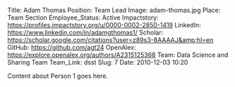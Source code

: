 Title: Adam Thomas
Position: Team Lead
Image: adam-thomas.jpg
Place: Team Section
Employee_Status: Active
Impactstory: https://profiles.impactstory.org/u/0000-0002-2850-1419
LinkedIn: https://www.linkedin.com/in/adamgthomas1/
Scholar: https://scholar.google.com/citations?user=z89s3-8AAAAJ&amp;hl=en
GitHub: https://github.com/agt24
OpenAlex: https://explore.openalex.org/authors/A2315125368
Team: Data Science and Sharing Team
Team_Link: dsst
Slug: 7
Date: 2010-12-03 10:20

Content about Person 1 goes here.